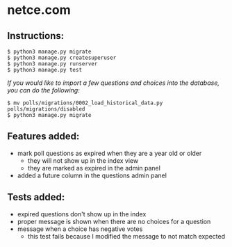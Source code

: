# netce.com
## Instructions:
```
$ python3 manage.py migrate
$ python3 manage.py createsuperuser
$ python3 manage.py runserver
$ python3 manage.py test
```
*If you would like to import a few questions and choices into the database,
you can do the following:*
```
$ mv polls/migrations/0002_load_historical_data.py polls/migrations/disabled
$ python3 manage.py migrate
```

## Features added:
- mark poll questions as expired when they are a year old or older
    - they will not show up in the index view
    - they are marked as expired in the admin panel
- added a future column in the questions admin panel

## Tests added:
- expired questions don't show up in the index
- proper message is shown when there are no choices for a question
- message when a choice has negative votes
    - this test fails because I modified the message to not match expected
